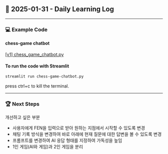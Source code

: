 ## 📅 2025-01-31 - Daily Learning Log

---

### 💻 Example Code 
#### chess-game chatbot
[[v1] chess_game_chatbot.py](./chess-game-chatbot.py)

#### To run the code with Streamlit
```sh
streamlit run chess-game-chatbot.py
```
press ctrl+c to kill the terminal. 

---

### 🏆 Next Steps
개선하고 싶은 부분
- 사용자에게 FEN을 입력으로 받아 원하는 지점에서 시작할 수 있도록 변경
- 채팅 기록 방식을 변경하여 바로 아래에 현재 질문에 대한 답변을 볼 수 있도록 변경
- 프롬프트를 변경하여 AI 응답 형태를 지정하여 가독성을 높임
- 1인 게임(AI와 게임)과 2인 게임을 분리